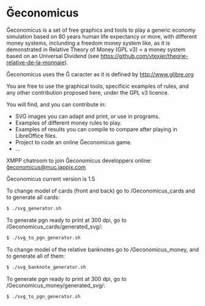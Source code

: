 # Ğeconomicus
Ğeconomicus is a set of free graphics and tools to play a generic economy simulation based on 80 years human life expectancy or more, with different money systems, inclunding a freedom money system like, as it is demonstrated in Relative Theory of Money (GPL v3) = a money system based on an Universal Dividend (see https://github.com/vtexier/theorie-relative-de-la-monnaie).

Ğeconomicus uses the Ğ caracter as it is defined by http://www.glibre.org

You are free to use the graphical tools, specificic examples of rules, and any other contribution proposed here, under the GPL v3 licence.

You will find, and you can contribute in:

- SVG images you can adapt and print, or use in programs.
- Examples of different money rules to play.
- Examples of results you can compile to compare after playing in LibreOffice files.
- Project to code an online Ğeconomicus game.
- …

XMPP chatroom to join Ğeconomicus developpers online: ğeconomicus@muc.jappix.com

Ğeconomicus current version is 1.5

To change model of cards (front and back) go to /Geconomicus_cards and to generate all cards:

```bash
$ ./svg_generator.sh
```

To generate pgn ready to print at 300 dpi, go to /Geconomicus_cards/generated_svg/:

```bash
$ ./svg_to_pgn_generator.sh
```

To change model of the relative banknotes go to /Geconomicus_money, and to generate all of them:

```bash
$ ./svg_banknote_generator.sh
```

To generate pgn ready to print at 300 dpi, go to /Geconomicus_money/generated_svg/:

```bash
$ ./svg_to_pgn_generator.sh
```
